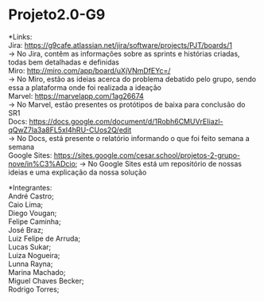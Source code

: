 # Projeto2.0-G9

*Links:  
Jira: https://g9cafe.atlassian.net/jira/software/projects/PJT/boards/1  
-> No Jira, contêm as informações sobre as sprints e histórias criadas, todas bem detalhadas e definidas  
Miro: http://miro.com/app/board/uXjVNmDfEYc=/  
-> No Miro, estão as ideias acerca do problema debatido pelo grupo, sendo essa a plataforma onde foi realizada a ideação  
Marvel: https://marvelapp.com/1ag26674  
-> No Marvel, estão presentes os protótipos de baixa para conclusão do SR1  
Docs: https://docs.google.com/document/d/1Robh6CMUVrEIiazl-qQwZ7la3a8FL5xI4hRU-CUos2Q/edit  
-> No Docs, está presente o relatório informando o que foi feito semana a semana  
Google Sites: https://sites.google.com/cesar.school/projetos-2-grupo-nove/in%C3%ADcio; -> No Google Sites está um repositório de nossas ideias e uma explicação da nossa solução  

*Integrantes:  
André Castro;  
Caio Lima;  
Diego Vougan;  
Felipe Caminha;  
José Braz;  
Luiz Felipe de Arruda;  
Lucas Sukar;  
Luiza Nogueira;  
Lunna Rayna;  
Marina Machado;  
Miguel Chaves Becker;  
Rodrigo Torres;